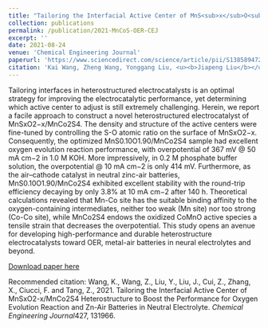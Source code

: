 ```yaml
---
title: "Tailoring the Interfacial Active Center of MnS<sub>x</sub>O<sub>2-x</sub>/MnCo<sub>2</sub>S<sub>4</sub> Heterostructure to Boost the Performance for Oxygen Evolution Reaction and Zn-Air Batteries in Neutral Electrolyte"
collection: publications
permalink: /publication/2021-MnCoS-OER-CEJ
excerpt: ''
date: 2021-08-24
venue: 'Chemical Engineering Journal'
paperurl: 'https://www.sciencedirect.com/science/article/pii/S1385894721035464'
citation: 'Kai Wang, Zheng Wang, Yonggang Liu, <u><b>Jiapeng Liu</b></u>, Zhiming Cui, Xiaofeng Zhang, Francesco Ciucci*, and Zhenghua Tang*. (2021). &quot;Tailoring the Interfacial Active Center of MnSxO2-x/MnCo2S4 Heterostructure to Boost the Performance for Oxygen Evolution Reaction and Zn-Air Batteries in Neutral Electrolyte.&quot; <i><b>Chemical Engineering Journal</b></i>, 427, 131966.'
---
```

Tailoring interfaces in heterostructured electrocatalysts is an optimal strategy for improving the electrocatalytic performance, yet determining which active center to adjust is still extremely challenging. Herein, we report a facile approach to construct a novel heterostructured electrocatalyst of MnSxO2−x/MnCo2S4. The density and structure of the active centers were fine-tuned by controlling the S-O atomic ratio on the surface of MnSxO2−x. Consequently, the optimized MnS0.10O1.90/MnCo2S4 sample had excellent oxygen evolution reaction performance, with overpotential of 367 mV @ 50 mA cm−2 in 1.0 M KOH. More impressively, in 0.2 M phosphate buffer solution, the overpotential @ 10 mA cm−2 is only 414 mV. Furthermore, as the air–cathode catalyst in neutral zinc-air batteries, MnS0.10O1.90/MnCo2S4 exhibited excellent stability with the round-trip efficiency decaying by only 3.8% at 10 mA cm−2 after 140 h. Theoretical calculations revealed that Mn-Co site has the suitable binding affinity to the oxygen-containing intermediates, neither too weak (Mn site) nor too strong (Co-Co site), while MnCo2S4 endows the oxidized CoMnO active species a tensile strain that decreases the overpotential. This study opens an avenue for developing high-performance and durable heterostructure electrocatalysts toward OER, metal-air batteries in neural electrolytes and beyond.

[Download paper here](http://jiapeng-liu.github.io/files/K-Wang_2021_MnCoS_OER_CEJ.pdf)

Recommended citation: Wang, K., Wang, Z., Liu, Y., Liu, J., Cui, Z., Zhang, X., Ciucci, F. and Tang, Z., 2021. Tailoring the Interfacial Active Center of MnSxO2-x/MnCo2S4 Heterostructure to Boost the Performance for Oxygen Evolution Reaction and Zn-Air Batteries in Neutral Electrolyte. <i>Chemical Engineering Journal</i>427, 131966.
